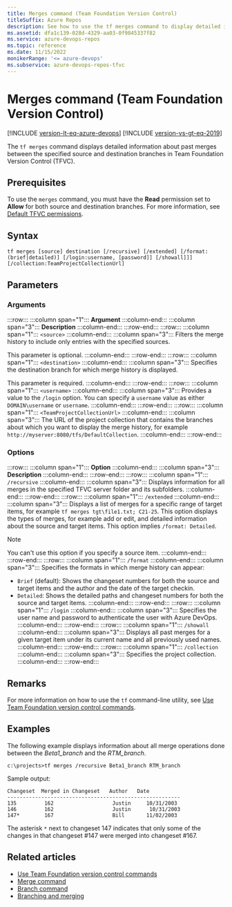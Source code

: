 ```yaml
---
title: Merges command (Team Foundation Version Control)
titleSuffix: Azure Repos
description: See how to use the tf merges command to display detailed information about past merges between specified source and destination branches.
ms.assetid: dfa1c139-028d-4329-aa03-0f9845337f82
ms.service: azure-devops-repos
ms.topic: reference
ms.date: 11/15/2022
monikerRange: '<= azure-devops'
ms.subservice: azure-devops-repos-tfvc
---
```



# Merges command (Team Foundation Version Control)

[!INCLUDE [version-lt-eq-azure-devops](../../includes/version-lt-eq-azure-devops.md)]
[!INCLUDE [version-vs-gt-eq-2019](../../includes/version-vs-gt-eq-2019.md)]

The `tf merges` command displays detailed information about past merges between the specified source and destination branches in Team Foundation Version Control (TFVC).

## Prerequisites

To use the `merges` command, you must have the **Read** permission set to **Allow** for both source and destination branches. For more information, see  [Default TFVC permissions](../../organizations/security/default-tfvc-permissions.md).

## Syntax

```
tf merges [source] destination [/recursive] [/extended] [/format:(brief|detailed)] [/login:username, [password]] [/showall]]] [/collection:TeamProjectCollectionUrl]
```

## Parameters

### Arguments

:::row:::
   :::column span="1":::
   **Argument**
   :::column-end:::
   :::column span="3":::
   **Description**
   :::column-end:::
:::row-end:::
:::row:::
   :::column span="1":::
   `<source>`
   :::column-end:::
   :::column span="3":::
   Filters the merge history to include only entries with the specified sources.

   This parameter is optional.
   :::column-end:::
:::row-end:::
:::row:::
   :::column span="1":::
   `<destination>`
   :::column-end:::
   :::column span="3":::
   Specifies the destination branch for which merge history is displayed.

   This parameter is required.
   :::column-end:::
:::row-end:::
:::row:::
   :::column span="1":::
   `<username>`
   :::column-end:::
   :::column span="3":::
   Provides a value to the `/login` option. You can specify a `username` value as either `DOMAIN\username` or `username`.
   :::column-end:::
:::row-end:::
:::row:::
   :::column span="1":::
   `<TeamProjectCollectionUrl>`
   :::column-end:::
   :::column span="3":::
   The URL of the project collection that contains the branches about which you want to display the merge history, for example `http://myserver:8080/tfs/DefaultCollection`.
   :::column-end:::
:::row-end:::

### Options

:::row:::
   :::column span="1":::
   **Option**
   :::column-end:::
   :::column span="3":::
   **Description**
   :::column-end:::
:::row-end:::
:::row:::
   :::column span="1":::
   `/recursive`
   :::column-end:::
   :::column span="3":::
   Displays information for all merges in the specified TFVC server folder and its subfolders.
   :::column-end:::
:::row-end:::
:::row:::
   :::column span="1":::
   `/extended`
   :::column-end:::
   :::column span="3":::
   Displays a list of merges for a specific range of target items, for example `tf merges tgt\file1.txt; C21-25`. This option displays the types of merges, for example add or edit, and detailed information about the source and target items. This option implies `/format: Detailed`.

   > [!Note]  
   > You can't use this option if you specify a source item. 
   :::column-end:::
:::row-end:::
:::row:::
   :::column span="1":::
   `/format`
   :::column-end:::
   :::column span="3":::
   Specifies the formats in which merge history can appear:

   - `Brief` (default): Shows the changeset numbers for both the source and target items and the author and the date of the target checkin.
   - `Detailed`: Shows the detailed paths and changeset numbers for both the source and target items.
   :::column-end:::
:::row-end:::
:::row:::
   :::column span="1":::
   `/login`
   :::column-end:::
   :::column span="3":::
   Specifies the user name and password to authenticate the user with Azure DevOps.
   :::column-end:::
:::row-end:::
:::row:::
   :::column span="1":::
   `/showall`
   :::column-end:::
   :::column span="3":::
   Displays all past merges for a given target item under its current name and all previously used names.
   :::column-end:::
:::row-end:::
:::row:::
   :::column span="1":::
   `/collection`
   :::column-end:::
   :::column span="3":::
   Specifies the project collection.
   :::column-end:::
:::row-end:::

## Remarks

For more information on how to use the `tf` command-line utility, see [Use Team Foundation version control commands](use-team-foundation-version-control-commands.md).

## Examples

The following example displays information about all merge operations done between the *Beta1_branch* and the *RTM_branch*.

```
c:\projects>tf merges /recursive Beta1_branch RTM_branch
```

Sample output:

```
Changeset  Merged in Changeset   Author   Date
--------------------------------------------------------
135         162                   Justin     10/31/2003
146         162                   Justin      10/31/2003
147*        167                   Bill       11/02/2003
```

The asterisk `*` next to changeset 147 indicates that only some of the changes in that changeset #147 were merged into changeset #167.

## Related articles

- [Use Team Foundation version control commands](use-team-foundation-version-control-commands.md)  
- [Merge command](merge-command.md)  
- [Branch command](branch-command.md)  
- [Branching and merging](./branching-strategies-with-tfvc.md)